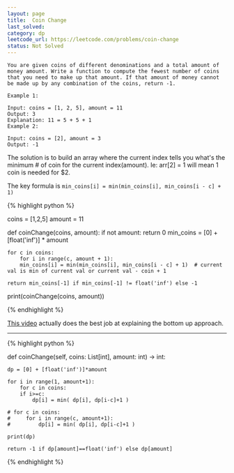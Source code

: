 ```yaml
---
layout: page
title:  Coin Change
last_solved: 
category: dp
leetcode_url: https://leetcode.com/problems/coin-change
status: Not Solved
---
```


```
You are given coins of different denominations and a total amount of money amount. Write a function to compute the fewest number of coins that you need to make up that amount. If that amount of money cannot be made up by any combination of the coins, return -1.

Example 1:

Input: coins = [1, 2, 5], amount = 11
Output: 3 
Explanation: 11 = 5 + 5 + 1
Example 2:

Input: coins = [2], amount = 3
Output: -1

```

The solution is to build an array where the current index tells you what's the minimum # of coin for the current index(amount).
Ie: arr[2] = 1 will mean 1 coin is needed for $2.

The key formula is ```min_coins[i] = min(min_coins[i], min_coins[i - c] + 1)```


{% highlight python %}

coins = [1,2,5]
amount = 11


def coinChange(coins, amount):
	if not amount: return 0
	min_coins = [0] + [float('inf')] * amount

	for c in coins:
	    for i in range(c, amount + 1):
		min_coins[i] = min(min_coins[i], min_coins[i - c] + 1)  # current val is min of current val or current val - coin + 1

	return min_coins[-1] if min_coins[-1] != float('inf') else -1




print(coinChange(coins, amount))

{% endhighlight %}

[This video](https://www.youtube.com/watch?v=jgiZlGzXMBw) actually does the best job at explaining the bottom up approach.


__________

{% highlight python %}

def coinChange(self, coins: List[int], amount: int) -> int:

	dp = [0] + [float('inf')]*amount

	for i in range(1, amount+1):
	    for c in coins:
		if i>=c:
			dp[i] = min( dp[i], dp[i-c]+1 )

	# for c in coins:
	#     for i in range(c, amount+1):
	#         dp[i] = min( dp[i], dp[i-c]+1 )

	print(dp)

	return -1 if dp[amount]==float('inf') else dp[amount]

{% endhighlight %}

